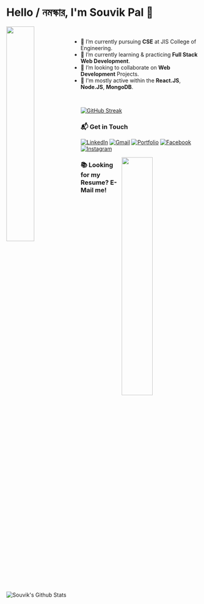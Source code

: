 # Hello / নমস্কার, I'm Souvik Pal 👋

<img align="left" src="https://user-images.githubusercontent.com/64771649/153574835-24e7d969-373f-42c0-b031-fbe5e79c6e3d.gif" width="38%">

<br />

- 🔭 I’m currently pursuing **CSE** at JIS College of Engineering.
- 🌱 I’m currently learning & practicing **Full Stack Web Development**.
- 👯 I’m looking to collaborate on **Web Development** Projects.
- 💬 I'm mostly active within the **React.JS**, **Node.JS**, **MongoDB**.

<br />

<!-- ![Languages Stats](https://github-readme-stats-eight-theta.vercel.app/api/top-langs/?username=souvikpal2000&layout=compact&theme=radical) -->
[![GitHub Streak](https://github-readme-streak-stats.herokuapp.com?user=souvikpal2000&theme=radical&date_format=M%20j%5B%2C%20Y%5D)](https://git.io/streak-stats)

### 📬 Get in Touch

[![LinkedIn](https://img.shields.io/badge/-LINKEDIN-0077B5?style=for-the-badge&logo=linkedin&logoColor=white)](https://www.linkedin.com/in/souvik-pal-4b4138171/)
[![Gmail](https://img.shields.io/badge/-GMAIL-D14836?style=for-the-badge&logo=gmail&logoColor=white)](mailto:spal62588@gmail.com)
[![Portfolio](https://img.shields.io/badge/-Portfolio-000000?style=for-the-badge&logo=react&logoColor=white)](https://portfolio-souvikpal.herokuapp.com/)
[![Facebook](https://img.shields.io/badge/-FACEBOOK-0077B5?style=for-the-badge&logo=facebook&logoColor=white)](https://www.facebook.com/souvik.pal.92167/)
[![Instagram](https://img.shields.io/badge/-INSTAGRAM-0077B5?style=for-the-badge&logo=instagram&logoColor=red)](https://www.instagram.com/souvik_pal2000/)

<!-- <img align="right" width="29%" src="https://user-images.githubusercontent.com/64771649/171646549-f6a3a0a1-e4f5-452b-b863-78bf8b7bef7a.gif"> -->
<img align="right" width="40%" src="https://user-images.githubusercontent.com/64771649/171796006-0bea3cc8-8d66-4f49-b356-e1abe2fb80ec.gif">

### 📚 Looking for my Resume? E-Mail me!

![Souvik's Github Stats](https://github-readme-stats.vercel.app/api?username=souvikpal2000&show_icons=true&theme=radical)
